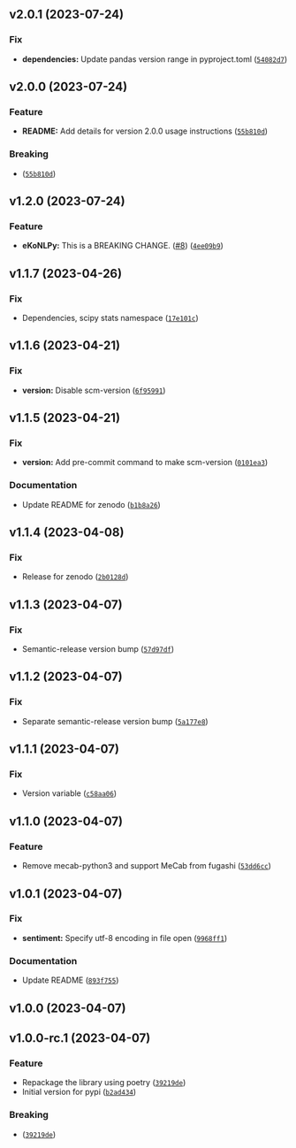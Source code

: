 <!--next-version-placeholder-->

## v2.0.1 (2023-07-24)

### Fix

* **dependencies:** Update pandas version range in pyproject.toml ([`54082d7`](https://github.com/entelecheia/eKoNLPy/commit/54082d790a49f7d5ad41cec49354eb3cbd68c6cd))

## v2.0.0 (2023-07-24)

### Feature

* **README:** Add details for version 2.0.0 usage instructions ([`55b810d`](https://github.com/entelecheia/eKoNLPy/commit/55b810d18220a53dd2a8d2c541d4b6ce34f27456))

### Breaking

*  ([`55b810d`](https://github.com/entelecheia/eKoNLPy/commit/55b810d18220a53dd2a8d2c541d4b6ce34f27456))

## v1.2.0 (2023-07-24)

### Feature

* **eKoNLPy:** This is a BREAKING CHANGE. ([#8](https://github.com/entelecheia/eKoNLPy/issues/8)) ([`4ee09b9`](https://github.com/entelecheia/eKoNLPy/commit/4ee09b96c94e93c3e12b886fa48fb6a4c80f51d2))

## v1.1.7 (2023-04-26)
### Fix
* Dependencies, scipy stats namespace ([`17e101c`](https://github.com/entelecheia/eKoNLPy/commit/17e101c4941924bd49e07a83ca420df48170fc73))

## v1.1.6 (2023-04-21)
### Fix
* **version:** Disable scm-version ([`6f95991`](https://github.com/entelecheia/eKoNLPy/commit/6f95991048a7a3ff0c9677e66765c58eae953317))

## v1.1.5 (2023-04-21)
### Fix
* **version:** Add pre-commit command to make scm-version ([`0101ea3`](https://github.com/entelecheia/eKoNLPy/commit/0101ea370f956090bf9fd869fe12bc61d8c0ebe0))

### Documentation
* Update README for zenodo ([`b1b8a26`](https://github.com/entelecheia/eKoNLPy/commit/b1b8a269ada49ae59df542b52eb76f07ce0d1884))

## v1.1.4 (2023-04-08)
### Fix
* Release for zenodo ([`2b0128d`](https://github.com/entelecheia/eKoNLPy/commit/2b0128d8ba995b119bfa5c3580f9b20acbdc31ab))

## v1.1.3 (2023-04-07)
### Fix
* Semantic-release version bump ([`57d97df`](https://github.com/entelecheia/eKoNLPy/commit/57d97df632963ca2008de5df6df92095a5f4d6f1))

## v1.1.2 (2023-04-07)
### Fix
* Separate semantic-release version bump ([`5a177e8`](https://github.com/entelecheia/eKoNLPy/commit/5a177e836a74a2b622fac792973be2a56de89dc7))

## v1.1.1 (2023-04-07)
### Fix
* Version variable ([`c58aa06`](https://github.com/entelecheia/eKoNLPy/commit/c58aa0635ce76bfebec6b71ef0855052f9df8474))

## v1.1.0 (2023-04-07)
### Feature
* Remove mecab-python3 and support MeCab from fugashi ([`53dd6cc`](https://github.com/entelecheia/eKoNLPy/commit/53dd6ccefa07d0f289bcd79c0c219bac80eb1a87))

## v1.0.1 (2023-04-07)
### Fix
* **sentiment:** Specify utf-8 encoding in file open ([`9968ff1`](https://github.com/entelecheia/eKoNLPy/commit/9968ff15868a349a592bc10b04dfc7b133e519b8))

### Documentation
* Update README ([`893f755`](https://github.com/entelecheia/eKoNLPy/commit/893f7557e2c365eb636547466762b309bd0d906d))

## v1.0.0 (2023-04-07)


## v1.0.0-rc.1 (2023-04-07)
### Feature
* Repackage the library using poetry ([`39219de`](https://github.com/entelecheia/eKoNLPy/commit/39219defb8e2306bbbcaee451dd6b5451ef4f0d4))
* Initial version for pypi ([`b2ad434`](https://github.com/entelecheia/eKoNLPy/commit/b2ad434afa22193128ebd0cbac2034a119ddd0e6))

### Breaking
*  ([`39219de`](https://github.com/entelecheia/eKoNLPy/commit/39219defb8e2306bbbcaee451dd6b5451ef4f0d4))
